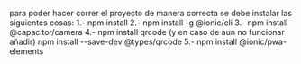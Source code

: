 para poder hacer correr el proyecto de manera correcta se debe instalar las siguientes cosas:
1.- npm install
2.- npm install -g @ionic/cli 
3.- npm install @capacitor/camera
4.- npm install qrcode (y en caso de aun no funcionar añadir) npm install --save-dev @types/qrcode
5.- npm install @ionic/pwa-elements
